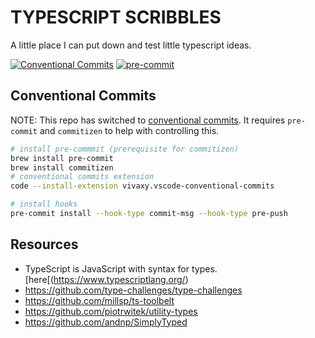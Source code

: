 # TYPESCRIPT SCRIBBLES

A little place I can put down and test little typescript ideas.

[![Conventional Commits](https://img.shields.io/badge/Conventional%20Commits-1.0.0-%23FE5196?logo=conventionalcommits&logoColor=white)](https://conventionalcommits.org) [![pre-commit](https://img.shields.io/badge/pre--commit-enabled-brightgreen?logo=pre-commit)](https://github.com/pre-commit/pre-commit)

## Conventional Commits

NOTE: This repo has switched to [conventional commits](https://www.conventionalcommits.org/en/v1.0.0). It requires `pre-commit` and `commitizen` to help with controlling this.

```sh
# install pre-commmit (prerequisite for commitizen)
brew install pre-commit
brew install commitizen
# conventional commits extension
code --install-extension vivaxy.vscode-conventional-commits

# install hooks
pre-commit install --hook-type commit-msg --hook-type pre-push
```

## Resources

- TypeScript is JavaScript with syntax for types. [here[(https://www.typescriptlang.org/)
- https://github.com/type-challenges/type-challenges
- https://github.com/millsp/ts-toolbelt
- https://github.com/piotrwitek/utility-types
- https://github.com/andnp/SimplyTyped
